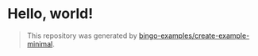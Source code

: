 # Hello, world!

> This repository was generated by [bingo-examples/create-example-minimal](https://github.com/bingo-examples/create-example-minimal).
